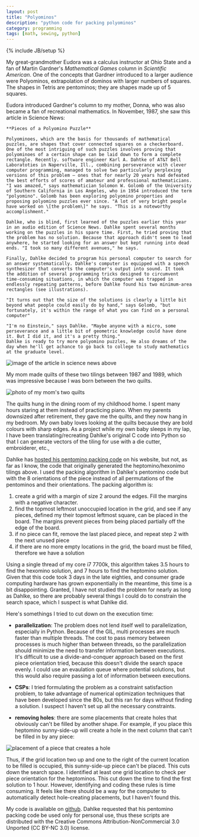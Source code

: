 ```yaml
---
layout: post
title: "Polyominos"
description: "python code for packing polyominos"
category: programming
tags: [math, sewing, python]
---
```

{% include JB/setup %}

My great-grandmother Eudora was a calculus instructor at Ohio State and a fan of Martin Gardner's *Mathematical Games* 
column in *Scientific American*. One of the concepts that Gardner introduced to a larger audience were Polyominos, extrapolation of dominos with larger numbers of squares. 
The shapes in Tetris are pentominos; they are shapes made up of 5 squares. 

Eudora introduced Gardner's column to my mother, Donna, who was also became a fan of recreational mathematics. In November, 1987, she saw this article in Science News:

	**Pieces of a Polyomino Puzzle**

	Polyominoes, which are the basis for thousands of mathematical puzzles, are shapes that cover connected squares on a checkerboard. One of the most intriguing of such puzzles involves proving that polyominoes of a certain shape can be laid down to form a complete rectangle. Recently. software engineer Karl A. Dahtke of AT&T Bell Laboratoties in Naperville, Ill., combining perseverance with clever computer programming, managed to solve two particularly perplexing versions of this problem — ones that for nearly 20 years had defeated the best efforts of scores of amateur and professional mathematicians. "I was amazed," says mathematician Solomon W. Golomb of the University of Southern California in Los Angeles, who in 1954 introduced the term "polyomino". Golomb has been exploring polyomino properties and proposing polyomino puzzles ever since. "A lot of very bright people have worked on \[the problem\]" he says. "This is a noteworthy accomplishment."

	Dahlke, who is blind, first learned of the puzzles earlier this year in an audio edition of Science News. Dahlke spent several months working on the puzzles in his spare time. First, he tried proving that the problem has no solution. Because that approach didn't seem to lead anywhere, he started looking for an answer but kept running into dead ends. "I took so many different avenues," he says.

	Finally, Dahlke decided to program his personal computer to search for an answer systematically. Dahlke's computer is equipped with a speech synthesizer that converts the computer's output into sound. It took the addition of several programming tricks designed to circumvent time-consuming situations, in which the computer was trapped in endlessly repeating patterns, before Dahlke found his two minimum-area rectangles (see illustrations).

	"It turns out that the size of the solutions is clearly a little bit beyond what people could easily do by hand," says Golomb, "but fortunately, it's within the range of what you can find on a personal computer"

	"I'm no Einstein," says Dahlke. "Maybe anyone with a micro, some perseverance and a little bit of geometric knowledge could have done it. But I did it, and it's a pretty thing."
	Dahlke is ready to try more polyomino puzzles, He also dreams of the day when he'll get achance to go back to college to study mathematics at the graduate level.
	

![image of the article in science news above](https://raw.githubusercontent.com/CatherineH/CatherineH.github.io/master/_posts/images/polyomino/polyomino_science_news.png)

My mom made quilts of these two tilings between 1987 and 1989, which was impressive because I was born between the two quilts. 

![photo of my mom's two quilts](https://raw.githubusercontent.com/CatherineH/CatherineH.github.io/master/_posts/images/polyomino/polyomino_quilts.jpeg)

The quilts hung in the dining room of my childhood home. I spent many hours staring at them instead of practicing piano. When my parents downsized after retirement, they gave me the quilts, and they now hang in my bedroom. My own baby loves looking at the quilts because they are bold colours with sharp edges. As a project while my own baby sleeps in my lap, I have been translating/recreating Dahlke's original C code into Python so that I can generate vectors of the tiling for use with a die cutter, embroiderer, etc.,

Dahlke has [hosted his pentomino packing code](https://eklhad.net/polyomino/index.html) on his website, but not, as far as I know, the code that originally generated the heptomino/hexonimo tilings above. I used the packing algorithm in Dahlke's pentomino code but with the 8 orientations of the piece instead of all permutations of the pentominos and their orientations. The packing algorithm is:

1. create a grid with a margin of size 2 around the edges. Fill the margins with a negative character.
2. find the topmost leftmost unoccupied location in the grid, and see if any pieces, defined my their topmost leftmost square, can be placed in the board. The margins prevent pieces from being placed partially off the edge of the board.
3. if no piece can fit, remove the last placed piece, and repeat step 2 with the next unused piece
4. if there are no more empty locations in the grid, the board must be filled, therefore we have a solution

Using a single thread of my core i7 7700k, this algorithm takes 3.5 hours to find the hexomino solution, and 7 hours to find the heptomino solution. Given that this code took 3 days in the late eighties, and consumer grade computing hardware has grown exponentially in the meantime, this time is a bit disappointing. Granted, I have not studied the problem for nearly as long as Dahlke, so there are probably several things I could do to constrain the search space, which I suspect is what Dahlke did.  

Here's somethings I tried to cut down on the execution time:

- **parallelization**: The problem does not lend itself well to parallelization, especially in Python. Because of the GIL, multi processes are much faster than multiple threads. The cost to pass memory between processes is much higher than between threads, so the parallelization should minimize the need to transfer information between executions. It's difficult to use a divide-and-conquer approach based on the first piece orientation tried, because this doesn't divide the search space evenly. I could use an evaulation queue where potential solutions, but this would also require passing a lot of information between executions.  

- **CSPs**: I tried formulating the problem as a constraint satisfaction problem, to take advantage of numerical optimization techniques that have been developed since the 80s, but this ran for days without finding a solution. I suspect I haven't set up all the necessary constraints.

- **removing holes**: there are some placements that create holes that obviously can't be filled by another shape. For example, if you place this heptomino sunny-side-up will create a hole in the next column that can't be filled in by any piece:

![placement of a piece that creates a hole](https://raw.githubusercontent.com/CatherineH/CatherineH.github.io/master/_posts/images/polyomino/hole.png)

Thus, if the grid location two up and one to the right of the current location to be filled is occupied, this sunny-side-up piece can't be placed. This cuts down the search space. I identified at least one grid location to check per piece orientation for the heptominos. This cut down the time to find the first solution to 1 hour. However, identifying and coding these rules is time consuming. It feels like there should be a way for the computer to automatically detect hole-creating placements, but I haven't found this.

My code is available on [github](https://github.com/CatherineH/pypolyomino). Dahlke requested that his pentomino packing code be used only for personal use, thus these scripts are distributed with the Creative Commons Attribution-NonCommercial 3.0 Unported (CC BY-NC 3.0) license.